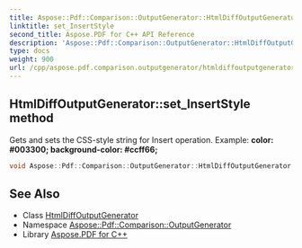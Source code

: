 ```yaml
---
title: Aspose::Pdf::Comparison::OutputGenerator::HtmlDiffOutputGenerator::set_InsertStyle method
linktitle: set_InsertStyle
second_title: Aspose.PDF for C++ API Reference
description: 'Aspose::Pdf::Comparison::OutputGenerator::HtmlDiffOutputGenerator::set_InsertStyle method. Gets and sets the CSS-style string for Insert operation. Example: color: &#35;003300; background-color: &#35;ccff66; in C++.'
type: docs
weight: 900
url: /cpp/aspose.pdf.comparison.outputgenerator/htmldiffoutputgenerator/set_insertstyle/
---
```

## HtmlDiffOutputGenerator::set_InsertStyle method


Gets and sets the CSS-style string for Insert operation. Example: **color: &#35;003300; background-color: &#35;ccff66;**

```cpp
void Aspose::Pdf::Comparison::OutputGenerator::HtmlDiffOutputGenerator::set_InsertStyle(System::String value)
```

## See Also

* Class [HtmlDiffOutputGenerator](../)
* Namespace [Aspose::Pdf::Comparison::OutputGenerator](../../)
* Library [Aspose.PDF for C++](../../../)
